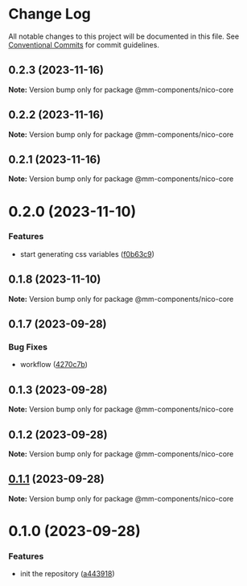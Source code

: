 # Change Log

All notable changes to this project will be documented in this file.
See [Conventional Commits](https://conventionalcommits.org) for commit guidelines.

## 0.2.3 (2023-11-16)

**Note:** Version bump only for package @mm-components/nico-core

## 0.2.2 (2023-11-16)

**Note:** Version bump only for package @mm-components/nico-core

## 0.2.1 (2023-11-16)

**Note:** Version bump only for package @mm-components/nico-core

# 0.2.0 (2023-11-10)

### Features

- start generating css variables ([f0b63c9](https://github.com/marcusmourao/Frontend-Monorepo-Workspace/commit/f0b63c92ed14288ff5febf248ba27a19b77ca456))

## 0.1.8 (2023-11-10)

**Note:** Version bump only for package @mm-components/nico-core

## 0.1.7 (2023-09-28)

### Bug Fixes

- workflow ([4270c7b](https://github.com/marcusmourao/Frontend-Monorepo-Workspace/commit/4270c7b2e9960fb97975b5f11306adaab8746cec))

## 0.1.3 (2023-09-28)

**Note:** Version bump only for package @mm-components/nico-core

## 0.1.2 (2023-09-28)

**Note:** Version bump only for package @mm-components/nico-core

## [0.1.1](https://github.com/marcusmourao/Frontend-Monorepo-Workspace/compare/@mm-components/nico-core@0.1.0...@mm-components/nico-core@0.1.1) (2023-09-28)

**Note:** Version bump only for package @mm-components/nico-core

# 0.1.0 (2023-09-28)

### Features

- init the repository ([a443918](https://github.com/marcusmourao/Frontend-Monorepo-Workspace/commit/a4439180590e8df2038bda44b58fcf6562287e5d))
